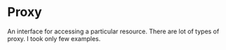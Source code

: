 # Proxy

An interface for accessing a particular resource.
There are lot of types of proxy. I took only few examples.